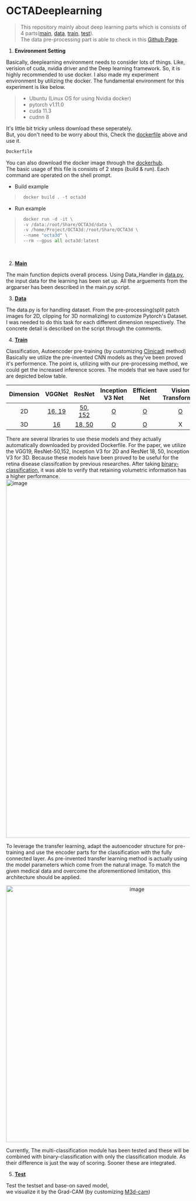 # OCTADeeplearning

> This repository mainly about deep learning parts which is consists of 4 parts([main](#M), [data](#D), [train](#R), [test](#E)).</br>
> The data pre-processing part is able to check in this 
> [Github Page](https://github.com/nedleeds/OCTAPreprocessing).</br>

1. **Environment Setting**</br>

Basically, deeplearning environment needs to consider lots of things.
Like, verision of cuda, nvidia driver and the Deep learning framework.
So, it is highly recommended to use docker.
I also made my experiment environment by utilizing the docker.
The fundamental environment for this experiment is like below.
> - Ubuntu (Linux OS for using Nvidia docker)
> - pytorch v1.11.0
> - cuda 11.3
> - cudnn 8  

It's little bit tricky unless download these seperately.</br>
But, you don't need to be worry about this,
Check the [dockerfile](https://github.com/nedleeds/OCTADeeplearning/blob/main/Dockerfile) 
above and use it.
```dockerfile
Dockerfile
 ```
You can also download the docker image through the 
[dockerhub](https://hub.docker.com/r/paulcurk/octa3d/tags).</br>
The basic usage of this file is consists of 2 steps (build & run).
Each command are operated on the shell prompt.
- Build example
> ```python
>  docker build . -t octa3d
> ```
- Run example
> ```python
>  docker run -d -it \
>  -v /data:/root/Share/OCTA3d/data \ 
>  -v /home/Project/OCTA3d:/root/Share/OCTA3d \
>  --name "octa3d" \
>  --rm --gpus all octa3d:latest
> ```
</br>

2. **[Main](https://github.com/nedleeds/OCTADeeplearning/blob/main/main.py)** <a id="M"></a></br>

The main function depicts overall process.
Using Data_Handler in [data.py](https://github.com/nedleeds/OCTADeeplearning/blob/main/data.py),
the input data for the learning has been set up.
All the arguements from the argparser has been described in the main.py script.

3. **[Data](https://github.com/nedleeds/OCTADeeplearning/blob/main/data.py)** <a id="D"></a></br>

The data.py is for handling dataset. 
From the pre-processing(split patch images for 2D, clipping for 3D normalizing)
to customize Pytorch's Dataset. 
I was needed to do this task for each different dimension respectively.
The concrete detail is described on the script through the comments.

4. **[Train](https://github.com/nedleeds/OCTADeeplearning/blob/main/train.py)** <a id="R"></a></br>

Classification, Autoencoder pre-training (by customizing [Clinicadl](https://clinicadl.readthedocs.io/en/latest/Train/Details/) method)
Basically we utilize the pre-invented CNN models as they've been proved it's performence.
The point is, utilizing with our pre-processing method, we could get the increased inference scores.
The models that we have used for are depicted below table.</br>

Dimension | VGGNet | ResNet | Inception V3 Net | Efficient Net | Vision Transformer |
:----:|:----:|:----:|:----:|:----:|:----:|
2D | [16, 19](https://github.com/nedleeds/OCTADeeplearning/blob/bf05a4042c9842c3311cc87049930819c78d29e8/model.py#L80) | [50, 152](https://github.com/nedleeds/OCTADeeplearning/blob/bf05a4042c9842c3311cc87049930819c78d29e8/model.py#L46) | [O](https://github.com/nedleeds/OCTADeeplearning/blob/bf05a4042c9842c3311cc87049930819c78d29e8/model.py#L149) | [O](https://github.com/nedleeds/OCTADeeplearning/blob/bf05a4042c9842c3311cc87049930819c78d29e8/model.py#L183) | [O](https://github.com/nedleeds/OCTADeeplearning/blob/bf05a4042c9842c3311cc87049930819c78d29e8/model.py#L217) |
3D | [16](https://github.com/nedleeds/OCTADeeplearning/blob/main/model.py#L287) | [18, 50](https://github.com/nedleeds/OCTADeeplearning/blob/main/utils/resnet.py#L217) | [O](https://github.com/nedleeds/OCTADeeplearning/blob/0c1fc1d55504d139ff6c86c8c8dc10b7ac538b95/utils/INCEPT_V3_3D.py#L15) | [O](https://github.com/nedleeds/OCTADeeplearning/blob/main/train.py#L17) | X |

There are several libraries to use these models and they actually automatically downloaded by provided Dockerfile.
For the paper, we utilize the VGG19, ResNet-50,152, Inception V3 for 2D and ResNet 18, 50, Inception V3 for 3D.
Because these models have been proved to be useful for the retina disease classifcation by previous researches.
After taking [binary-classification](https://github.com/nedleeds/OCTADeeplearning/blob/main/train.py#L299),
it was able to verify that retaining volumetric information has a higher performance.
<img width="980" alt="image" src="https://user-images.githubusercontent.com/48194000/176853430-bab03659-68ea-493c-b5d3-fbe87a4dec6f.png">


To leverage the transfer learning, adapt the autoencoder structure for pre-training and use the encoder parts 
for the classification with the fully connected layer. As pre-invented transfer learning method is actually using
the model parameters which come from the natural image. 
To match the given medical data and overcome the aforementioned limitation, this architecture should be applied.

<p align="center">
<img width="702" alt="image" src="https://user-images.githubusercontent.com/48194000/176852937-01c95682-b706-4d45-94e0-fcbc57fc52a6.png">
</p>


Currently, The multi-classification module has been tested and these will be combined with binary-classification
with only the classification module. As their difference is just the way of scoring.
Sooner these are integrated.
 

5. **[Test](https://github.com/nedleeds/OCTADeeplearning/blob/main/test.py)** <a id="E"></a></br>

Test the testset and base-on saved model, </br>
we visualize it by the Grad-CAM (by customizing [M3d-cam](https://github.com/MECLabTUDA/M3d-Cam)) 
